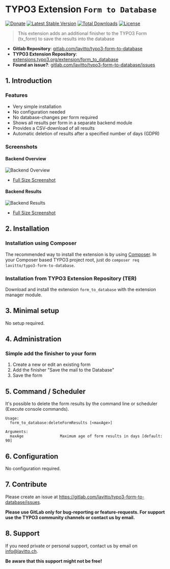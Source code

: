 # TYPO3 Extension `Form to Database`

[![Donate](https://img.shields.io/badge/Donate-PayPal-green.svg)](https://www.paypal.me/lavittoag/10)
[![Latest Stable Version](https://poser.pugx.org/lavitto/typo3-form-to-database/v/stable)](https://packagist.org/packages/lavitto/typo3-form-to-database)
[![Total Downloads](https://poser.pugx.org/lavitto/typo3-form-to-database/downloads)](https://packagist.org/packages/lavitto/typo3-form-to-database)
[![License](https://poser.pugx.org/lavitto/typo3-form-to-database/license)](https://packagist.org/packages/lavitto/typo3-form-to-database)

> This extension adds an additional finisher to the TYPO3 Form (tx_form) to save the results into the database

- **Gitlab Repository**: [gitlab.com/lavitto/typo3-form-to-database](https://gitlab.com/lavitto/typo3-form-to-database)
- **TYPO3 Extension Repository**: [extensions.typo3.org/extension/form_to_database](https://extensions.typo3.org/extension/form_to_database)
- **Found an issue?**: [gitlab.com/lavitto/typo3-form-to-database/issues](https://gitlab.com/lavitto/typo3-form-to-database/issues)

## 1. Introduction

### Features

- Very simple installation
- No configuration needed
- No database-changes per form required
- Shows all results per form in a separate backend module
- Provides a CSV-download of all results
- Automatic deletion of results after a specified number of days (GDPR)

### Screenshots

#### Backend Overview

![Backend Overview](https://cdn.lavitto.ch/typo3/lavitto/typo3-form-to-database/typo3-form-to-database-backend-overview_tmb.png)
- [Full Size Screenshot](https://cdn.lavitto.ch/typo3/lavitto/typo3-form-to-database/typo3-form-to-database-backend-overview.png)

#### Backend Results

![Backend Results](https://cdn.lavitto.ch/typo3/lavitto/typo3-form-to-database/typo3-form-to-database-backend-results_tmb.png)
- [Full Size Screenshot](https://cdn.lavitto.ch/typo3/lavitto/typo3-form-to-database/typo3-form-to-database-backend-results.png)

## 2. Installation

### Installation using Composer

The recommended way to install the extension is by using [Composer](https://getcomposer.org/). In your Composer based 
TYPO3 project root, just do `composer req lavitto/typo3-form-to-database`.

### Installation from TYPO3 Extension Repository (TER)

Download and install the extension `form_to_database` with the extension manager module.

## 3. Minimal setup

No setup required.

## 4. Administration

### Simple add the finisher to your form

1) Create a new or edit an existing form
2) Add the finisher "Save the mail to the Database"
3) Save the form

## 5. Command / Scheduler

It's possible to delete the form results by the command line or scheduler (Execute console commands).

```shell script
Usage:
  form_to_database:deleteFormResults [<maxAge>]

Arguments:
  maxAge                Maximum age of form results in days [default: 90]
```

## 6. Configuration

No configuration required.

## 7. Contribute

Please create an issue at https://gitlab.com/lavitto/typo3-form-to-database/issues.

**Please use GitLab only for bug-reporting or feature-requests. For support use the TYPO3 community channels or contact us by email.**

## 8. Support

If you need private or personal support, contact us by email on [info@lavitto.ch](mailto:info@lavitto.ch). 

**Be aware that this support might not be free!**
